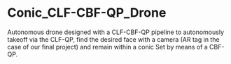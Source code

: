 # Conic_CLF-CBF-QP_Drone

Autonomous drone designed with a CLF-CBF-QP pipeline to autonomously takeoff via the CLF-QP, find the desired face with a camera 
(AR tag in the case of our final project) and remain within a conic Set by means of a CBF-QP. 
